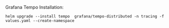 Grafana Tempo Installation:
```
helm upgrade --install tempo  grafana/tempo-distributed -n tracing -f values.yaml --create-namespace
```